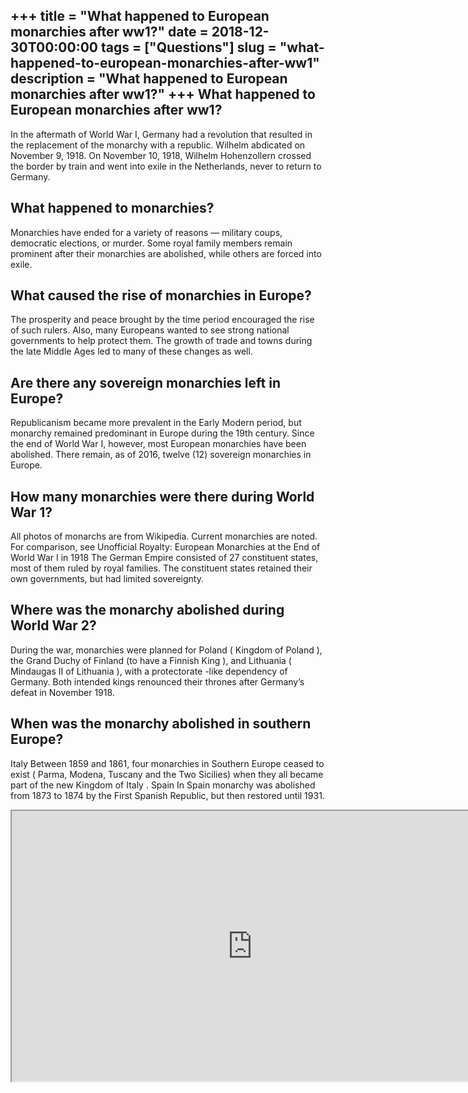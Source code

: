 +++
title = "What happened to European monarchies after ww1?"
date = 2018-12-30T00:00:00
tags = ["Questions"]
slug = "what-happened-to-european-monarchies-after-ww1"
description = "What happened to European monarchies after ww1?"
+++
What happened to European monarchies after ww1?
-----------------------------------------------

In the aftermath of World War I, Germany had a revolution that resulted in the replacement of the monarchy with a republic. Wilhelm abdicated on November 9, 1918. On November 10, 1918, Wilhelm Hohenzollern crossed the border by train and went into exile in the Netherlands, never to return to Germany.

What happened to monarchies?
----------------------------

Monarchies have ended for a variety of reasons — military coups, democratic elections, or murder. Some royal family members remain prominent after their monarchies are abolished, while others are forced into exile.

What caused the rise of monarchies in Europe?
---------------------------------------------

The prosperity and peace brought by the time period encouraged the rise of such rulers. Also, many Europeans wanted to see strong national governments to help protect them. The growth of trade and towns during the late Middle Ages led to many of these changes as well.

Are there any sovereign monarchies left in Europe?
--------------------------------------------------

Republicanism became more prevalent in the Early Modern period, but monarchy remained predominant in Europe during the 19th century. Since the end of World War I, however, most European monarchies have been abolished. There remain, as of 2016, twelve (12) sovereign monarchies in Europe.

How many monarchies were there during World War 1?
--------------------------------------------------

All photos of monarchs are from Wikipedia. Current monarchies are noted. For comparison, see Unofficial Royalty: European Monarchies at the End of World War I in 1918 The German Empire consisted of 27 constituent states, most of them ruled by royal families. The constituent states retained their own governments, but had limited sovereignty.

Where was the monarchy abolished during World War 2?
----------------------------------------------------

During the war, monarchies were planned for Poland ( Kingdom of Poland ), the Grand Duchy of Finland (to have a Finnish King ), and Lithuania ( Mindaugas II of Lithuania ), with a protectorate -like dependency of Germany. Both intended kings renounced their thrones after Germany’s defeat in November 1918.

When was the monarchy abolished in southern Europe?
---------------------------------------------------

Italy Between 1859 and 1861, four monarchies in Southern Europe ceased to exist ( Parma, Modena, Tuscany and the Two Sicilies) when they all became part of the new Kingdom of Italy . Spain In Spain monarchy was abolished from 1873 to 1874 by the First Spanish Republic, but then restored until 1931.

<iframe allow="accelerometer; autoplay; clipboard-write; encrypted-media; gyroscope; picture-in-picture" allowfullscreen="" class="__youtube_prefs__  epyt-is-override  no-lazyload" data-no-lazy="1" data-origheight="433" data-origwidth="770" data-skipgform_ajax_framebjll="" height="433" id="_ytid_96907" loading="lazy" src="https://www.youtube.com/embed/xzWL2XPBHMk?enablejsapi=1&autoplay=0&cc_load_policy=0&cc_lang_pref=&iv_load_policy=1&loop=0&modestbranding=0&rel=1&fs=1&playsinline=0&autohide=2&theme=dark&color=red&controls=1&" title="YouTube player" width="770"></iframe>